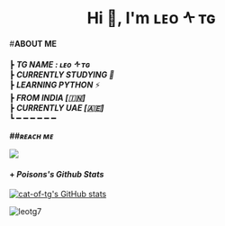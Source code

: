<h1 align="center">Hi 👋, I'm ʟᴇᴏ ᠰ ᴛɢ</h1>

#<b>**ABOUT ME** </b>

                                                                                       
┣  ***TG NAME : ʟᴇᴏ ᠰ ᴛɢ***                                                             
┣  ***CURRENTLY STUDYING  🍫***                               
┣  ***LEARNING PYTHON*** ⚡️                            
┣ ***FROM INDIA [🇮🇳]***    
┣ ***CURRENTLY UAE [🇦🇪]***          
┗ ━ ━ ━ ━ ━ ━ 


<b><i>##ʀᴇᴀᴄʜ ᴍᴇ</i></b>




<p align="left">  
  <a href="https://t.me/Leotg_10">
    <img src="https://img.shields.io/badge/%20%F0%9F%92%99-Telegram-blue?style=for-the-badge"/>
  </a>

 
#### + _Poisons's Github Stats_
 
[![cat-of-tg's GitHub stats](https://github-readme-stats.vercel.app/api?username=leotg7&theme=dracula&show_icons=true&hide_border=true&include_all_commits=true&hide_rank=false&line_height=25&hide_title=true)](https://github.com/LEOTG7/github-readme-stats)

<p><img align="center" src="https://github-readme-streak-stats.herokuapp.com/?user=leotg7&" alt="leotg7" /></p>

